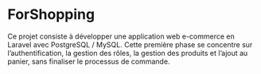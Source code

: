 # ForShopping
Ce projet consiste à développer une application web e-commerce en Laravel avec PostgreSQL / MySQL. Cette première phase se concentre sur l’authentification, la gestion des rôles, la gestion des produits et l’ajout au panier, sans finaliser le processus de commande.
